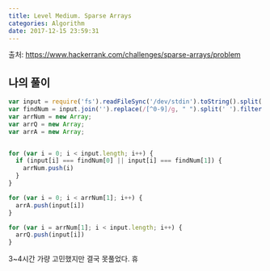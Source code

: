 ```yaml
---
title: Level Medium. Sparse Arrays
categories: Algorithm
date: 2017-12-15 23:59:31
---
```

출처: https://www.hackerrank.com/challenges/sparse-arrays/problem

## 나의 풀이

```javascript
var input = require('fs').readFileSync('/dev/stdin').toString().split('\n');
var findNum = input.join('').replace(/[^0-9]/g, " ").split(' ').filter(Number);
var arrNum = new Array;
var arrQ = new Array;
var arrA = new Array;


for (var i = 0; i < input.length; i++) {
  if (input[i] === findNum[0] || input[i] === findNum[1]) {
    arrNum.push(i)
  }
}

for (var i = 0; i < arrNum[1]; i++) {
  arrA.push(input[i])
}

for (var i = arrNum[1]; i < input.length; i++) {
  arrQ.push(input[i])
}
```

3~4시간 가량 고민했지만 결국 못풀었다. 휴